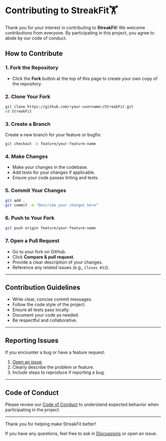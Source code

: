 # Contributing to StreakFit🏋️

Thank you for your interest in contributing to **StreakFit**! We welcome contributions from everyone. By participating in this project, you agree to abide by our code of conduct.

## How to Contribute

### 1. Fork the Repository

- Click the **Fork** button at the top of this page to create your own copy of the repository.

### 2. Clone Your Fork

```bash
git clone https://github.com/<your-username>/StreakFit.git
cd StreakFit
```

### 3. Create a Branch

Create a new branch for your feature or bugfix:

```bash
git checkout -b feature/your-feature-name
```

### 4. Make Changes

- Make your changes in the codebase.
- Add tests for your changes if applicable.
- Ensure your code passes linting and tests.

### 5. Commit Your Changes

```bash
git add .
git commit -m "Describe your changes here"
```

### 6. Push to Your Fork

```bash
git push origin feature/your-feature-name
```

### 7. Open a Pull Request

- Go to your fork on GitHub.
- Click **Compare & pull request**.
- Provide a clear description of your changes.
- Reference any related issues (e.g., `Closes #12`).

---

## Contribution Guidelines

- Write clear, concise commit messages.
- Follow the code style of the project.
- Ensure all tests pass locally.
- Document your code as needed.
- Be respectful and collaborative.

---

## Reporting Issues

If you encounter a bug or have a feature request:

1. [Open an issue](https://github.com/Suryansh-asati/StreakFit/issues).
2. Clearly describe the problem or feature.
3. Include steps to reproduce if reporting a bug.

---

## Code of Conduct

Please review our [Code of Conduct](CODE_OF_CONDUCT.md) to understand expected behavior when participating in the project.

---

Thank you for helping make StreakFit better!

If you have any questions, feel free to ask in [Discussions](https://github.com/Suryansh-asati/StreakFit/discussions) or open an issue.
